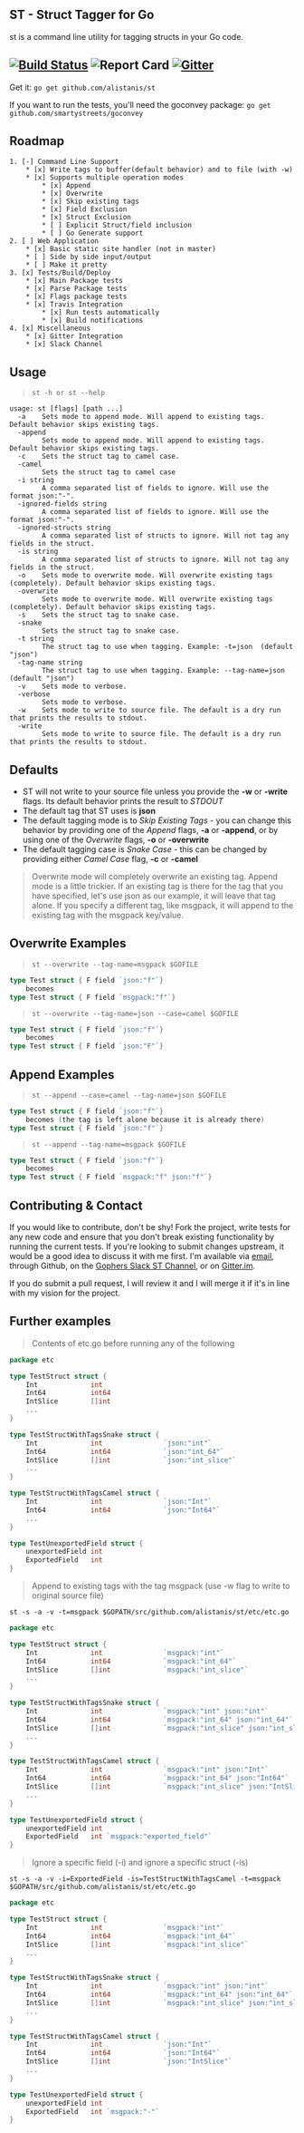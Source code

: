 ST - Struct Tagger for Go
---
st is a command line utility for tagging structs in your Go code.

[![Build Status](https://travis-ci.org/alistanis/st.svg?branch=master)](https://travis-ci.org/alistanis/st) ![Report Card](http://goreportcard.com/badge/alistanis/st) [![Gitter](https://badges.gitter.im/alistanis/st.svg)](https://gitter.im/alistanis/st?utm_source=badge&utm_medium=badge&utm_campaign=pr-badge)
---

Get it: 
```go get github.com/alistanis/st```

If you want to run the tests, you'll need the goconvey package:
```go get github.com/smartystreets/goconvey```

Roadmap
---
```
1. [-] Command Line Support
	* [x] Write tags to buffer(default behavior) and to file (with -w)
	* [x] Supports multiple operation modes
		* [x] Append
		* [x] Overwrite
		* [x] Skip existing tags
		* [x] Field Exclusion
		* [x] Struct Exclusion
		* [ ] Explicit Struct/field inclusion
		* [ ] Go Generate support 
2. [ ] Web Application
	* [x] Basic static site handler (not in master)
	* [ ] Side by side input/output
	* [ ] Make it pretty  
3. [x] Tests/Build/Deploy
	* [x] Main Package tests
	* [x] Parse Package tests
	* [x] Flags package tests
	* [x] Travis Integration
		* [x] Run tests automatically 
		* [x] Build notifications
4. [x] Miscellaneous
	* [x] Gitter Integration
	* [x] Slack Channel
```

Usage
---
>```st -h or st --help```

```
usage: st [flags] [path ...]
  -a	Sets mode to append mode. Will append to existing tags. Default behavior skips existing tags.
  -append
    	Sets mode to append mode. Will append to existing tags. Default behavior skips existing tags.
  -c	Sets the struct tag to camel case.
  -camel
    	Sets the struct tag to camel case
  -i string
    	A comma separated list of fields to ignore. Will use the format json:"-".
  -ignored-fields string
    	A comma separated list of fields to ignore. Will use the format json:"-".
  -ignored-structs string
    	A comma separated list of structs to ignore. Will not tag any fields in the struct.
  -is string
    	A comma separated list of structs to ignore. Will not tag any fields in the struct.
  -o	Sets mode to overwrite mode. Will overwrite existing tags (completely). Default behavior skips existing tags.
  -overwrite
    	Sets mode to overwrite mode. Will overwrite existing tags (completely). Default behavior skips existing tags.
  -s	Sets the struct tag to snake case.
  -snake
    	Sets the struct tag to snake case.
  -t string
    	The struct tag to use when tagging. Example: -t=json  (default "json")
  -tag-name string
    	The struct tag to use when tagging. Example: --tag-name=json  (default "json")
  -v	Sets mode to verbose.
  -verbose
    	Sets mode to verbose.
  -w	Sets mode to write to source file. The default is a dry run that prints the results to stdout.
  -write
    	Sets mode to write to source file. The default is a dry run that prints the results to stdout.
```

Defaults
---
>
* ST will not write to your source file unless you provide the **-w** or **-write** flags. Its default behavior prints the result to *STDOUT*
* The default tag that ST uses is **json**
* The default tagging mode is to *Skip Existing Tags* - you can change this behavior by providing one of the *Append* flags, **-a** or **-append**, or by using one of the *Overwrite* flags, **-o** or **-overwrite**
* The default tagging case is *Snake Case* - this can be changed by providing either *Camel Case* flag, **-c** or **-camel**  
>
>Overwrite mode will completely overwrite an existing tag. Append mode is a little trickier. If an existing tag is there for the
tag that you have specified, let's use json as our example, it will leave that tag alone. If you specify a different tag, like msgpack,
it will append to the existing tag with the msgpack key/value.

Overwrite Examples 
---
>```st --overwrite --tag-name=msgpack $GOFILE```

```go
type Test struct { F field `json:"f"`}
    becomes
type Test struct { F field `msgpack:"f"`}
```
>```st --overwrite --tag-name=json --case=camel $GOFILE```

```go
type Test struct { F field `json:"f"`}
    becomes
type Test struct { F field `json:"F"`}
```

Append Examples
---
>```st --append --case=camel --tag-name=json $GOFILE```

```go
type Test struct { F field `json:"f"`}
    becomes (the tag is left alone because it is already there)
type Test struct { F field `json:"f"`}
```
>```st --append --tag-name=msgpack $GOFILE```

```go
type Test struct { F field `json:"f"`}
    becomes
type Test struct { F field `msgpack:"f" json:"f"`}
```

Contributing & Contact
---
If you would like to contribute, don't be shy! Fork the project, write tests for any new code and ensure that you don't break existing
functionality by running the current tests. If you're looking to submit changes upstream, it would be a good idea to
discuss it with me first. I'm available via [email](ccooper@sessionm.com), through Github, on the
[Gophers Slack ST Channel](https://blog.gopheracademy.com/gophers-slack-community/), or on [Gitter.im](https://gitter.im/alistanis/st).

If you do submit a pull request, I will review it and I will merge it if it's in line with my vision for the project.


Further examples
---

>Contents of etc.go before running any of the following

```go
package etc

type TestStruct struct {
	Int             int
	Int64           int64
	IntSlice        []int
	...
}

type TestStructWithTagsSnake struct {
	Int             int               `json:"int"`
	Int64           int64             `json:"int_64"`
	IntSlice        []int             `json:"int_slice"`
	...
}

type TestStructWithTagsCamel struct {
	Int             int               `json:"Int"`
	Int64           int64             `json:"Int64"`
	...
}

type TestUnexportedField struct {
	unexportedField int
	ExportedField   int
}

```

> Append to existing tags with the tag msgpack (use -w flag to write to original source file) 
```
st -s -a -v -t=msgpack $GOPATH/src/github.com/alistanis/st/etc/etc.go
```

```go 
package etc

type TestStruct struct {
	Int             int               `msgpack:"int"`
	Int64           int64             `msgpack:"int_64"`
	IntSlice        []int             `msgpack:"int_slice"`
	...
}

type TestStructWithTagsSnake struct {
	Int             int               `msgpack:"int" json:"int"`
	Int64           int64             `msgpack:"int_64" json:"int_64"`
	IntSlice        []int             `msgpack:"int_slice" json:"int_slice"`
	...
}

type TestStructWithTagsCamel struct {
	Int             int               `msgpack:"int" json:"Int"`
	Int64           int64             `msgpack:"int_64" json:"Int64"`
	IntSlice        []int             `msgpack:"int_slice" json:"IntSlice"`
	...
}

type TestUnexportedField struct {
	unexportedField int
	ExportedField   int `msgpack:"exported_field"`
}
```
>Ignore a specific field (-i) and ignore a specific struct (-is)
```
st -s -a -v -i=ExportedField -is=TestStructWithTagsCamel -t=msgpack $GOPATH/src/github.com/alistanis/st/etc/etc.go
```

```go
package etc

type TestStruct struct {
	Int             int               `msgpack:"int"`
	Int64           int64             `msgpack:"int_64"`
	IntSlice        []int             `msgpack:"int_slice"`
	...
}

type TestStructWithTagsSnake struct {
	Int             int               `msgpack:"int" json:"int"`
	Int64           int64             `msgpack:"int_64" json:"int_64"`
	IntSlice        []int             `msgpack:"int_slice" json:"int_slice"`
	...
}

type TestStructWithTagsCamel struct {
	Int             int               `json:"Int"`
	Int64           int64             `json:"Int64"`
	IntSlice        []int             `json:"IntSlice"`
	...
}

type TestUnexportedField struct {
	unexportedField int
	ExportedField   int `msgpack:"-"`
}
```
